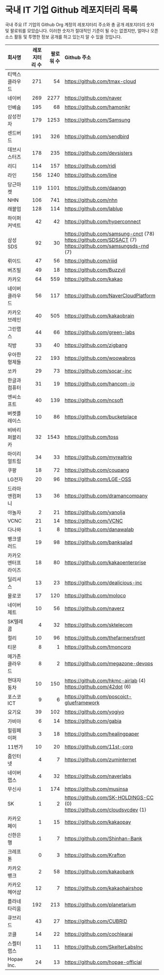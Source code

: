 # 국내 IT 기업 Github 레포지터리 목록
국내 주요 IT 기업의 Github Org 계정의 레포지터리 주소와 총 공개 레포지터리 숫자 및 팔로워를 모았습니다. 이러한 숫자가 절대적인 기준이 될 수는 없겠지만, 얼마나 오픈 소스 활동 및 투명한 정보 공개를 하고 있는지 알 수 있을 것입니다.

<!-- MARKDOWN_TABLE(GITHUB): START -->

| **회사명** | **레포지터리 수** | **팔로워 수** | **Github 주소** |
|:---|---:|---:|:---|
| 티맥스클라우드 | 271 | 54 | https://github.com/tmax-cloud |
| 네이버 | 269 | 2277 | https://github.com/naver |
| 인베슘 | 195 | 68 | https://github.com/hamonikr |
| 삼성전자 | 179 | 1253 | https://github.com/Samsung |
| 센드버드 | 191 | 326 | https://github.com/sendbird |
| 데브시스터즈 | 178 | 235 | https://github.com/devsisters |
| 리디 | 114 | 157 | https://github.com/ridi |
| 라인 | 156 | 1240 | https://github.com/line |
| 당근마켓 | 119 | 1101 | https://github.com/daangn |
| NHN | 106 | 741 | https://github.com/nhn |
| 래블업 | 128 | 114 | https://github.com/lablup |
| 하이퍼커넥트 | 42 | 42 | https://github.com/hyperconnect |
| 삼성SDS | 92 | 30 | https://github.com/samsung-cnct (78)<br />https://github.com/SDSACT (7)<br />https://github.com/samsungsds-rnd (7) |
| 뤼이드 | 47 | 56 | https://github.com/riiid |
| 버즈빌 | 49 | 18 | https://github.com/Buzzvil |
| 카카오 | 64 | 559 | https://github.com/kakao |
| 네이버클라우드 | 56 | 117 | https://github.com/NaverCloudPlatform |
| 카카오브레인 | 40 | 505 | https://github.com/kakaobrain |
| 그린랩스 | 44 | 66 | https://github.com/green-labs |
| 직방 | 33 | 40 | https://github.com/zigbang |
| 우아한형제들 | 22 | 193 | https://github.com/woowabros |
| 쏘카 | 29 | 73 | https://github.com/socar-inc |
| 한글과컴퓨터 | 31 | 19 | https://github.com/hancom-io |
| 엔씨소프트 | 40 | 139 | https://github.com/ncsoft |
| 버켓플레이스 | 10 | 86 | https://github.com/bucketplace |
| 비바리퍼블리카 | 32 | 1543 | https://github.com/toss |
| 마이리얼트립 | 34 | 33 | https://github.com/myrealtrip |
| 쿠팡 | 18 | 72 | https://github.com/coupang |
| LG전자 | 20 | 96 | https://github.com/LGE-OSS |
| 드라마앤컴퍼니 | 13 | 36 | https://github.com/dramancompany |
| 야놀자 | 2 | 21 | https://github.com/yanolja |
| VCNC | 21 | 14 | https://github.com/VCNC |
| 다나와 | 1 | 8 | https://github.com/danawalab |
| 뱅크샐러드 | 19 | 98 | https://github.com/banksalad |
| 카카오엔터프라이즈 | 18 | 80 | https://github.com/kakaoenterprise |
| 딜리셔스 | 13 | 23 | https://github.com/dealicious-inc |
| 몰로코 | 17 | 120 | https://github.com/moloco |
| 네이버제트 | 10 | 56 | https://github.com/naverz |
| SK텔레콤 | 4 | 32 | https://github.com/sktelecom |
| 컬리 | 10 | 96 | https://github.com/thefarmersfront |
| 티몬 | 8 | 1 | https://github.com/tmoncorp |
| 메가존클라우드 | 8 | 2 | https://github.com/megazone-devops |
| 현대자동차 | 10 | 150 | https://github.com/hkmc-airlab (4)<br />https://github.com/42dot (6) |
| 포스코ICT | 9 | 6 | https://github.com/poscoict-glueframework |
| 요기요 | 39 | 102 | https://github.com/yogiyo |
| 가비아 | 6 | 14 | https://github.com/gabia |
| 힐링페이퍼 | 3 | 18 | https://github.com/healingpaper |
| 11번가 | 10 | 20 | https://github.com/11st-corp |
| 줌인터넷 | 4 | 7 | https://github.com/zuminternet |
| 네이버랩스 | 4 | 32 | https://github.com/naverlabs |
| 무신사 | 1 | 174 | https://github.com/musinsa |
| SK | 1 | 2 | https://github.com/SK-HOLDINGS-CC (0)<br />https://github.com/cloudsvcdev (1) |
| 카카오페이 | 1 | 15 | https://github.com/kakaopay |
| 신한은행 | 1 | 7 | https://github.com/Shinhan-Bank |
| 크레프톤 | 0 | 3 | https://github.com/Krafton |
| 카카오뱅크 | 2 | 58 | https://github.com/kakaobank |
| 카카오헤어샵 | 12 | 7 | https://github.com/kakaohairshop |
| 플라네타리움 | 192 | 213 | https://github.com/planetarium |
| 큐브리드 | 43 | 27 | https://github.com/CUBRID |
| 코클 | 14 | 22 | https://github.com/cochlearai |
| 스켈터랩스 | 11 | 11 | https://github.com/SkelterLabsInc |
| Hopae Inc. | 24 | 13 | https://github.com/hopae-official |

<!-- MARKDOWN_TABLE(GITHUB): END -->
